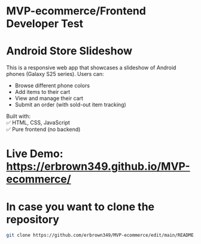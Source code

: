 # MVP-ecommerce/Frontend Developer Test 

# Android Store Slideshow

This is a responsive web app that showcases a slideshow of Android phones (Galaxy S25 series). Users can:

- Browse different phone colors
- Add items to their cart
- View and manage their cart
- Submit an order (with sold-out item tracking)

Built with:  
✅ HTML, CSS, JavaScript  
✅ Pure frontend (no backend)

#  Live Demo: https://erbrown349.github.io/MVP-ecommerce/ 

# In case you want to clone the repository

```bash
git clone https://github.com/erbrown349/MVP-ecommerce/edit/main/README.md
